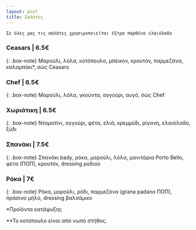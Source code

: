 ```yaml
---
layout: post
title: Σαλάτες
---
```


`Σε όλες μας τις σαλάτες χρησιμοποιείται έξτρα παρθένο ελαιόλαδο`

### Ceasars | 6.5€

{: .box-note}
Μαρούλι, λόλα, κοτόπουλο, μπέικον, κρουτόν, παρμεζάνα, καλαμπόκι*, σώς Ceasars

### Chef | 6.5€

{: .box-note}
Μαρούλι, λόλα, γκούντα, αγγούρι, αυγό, σώς Chef

### Χωριάτικη | 6.5€

{: .box-note}
Ντοματίνι, αγγούρι, φέτα,  ελιά, κρεμμύδι, ρίγανη, ελαιόλαδο, ξύδι


### Σπανάκι | 7.5€

{: .box-note}
Σπανάκι bady, ρόκα, μαρούλι, λόλα, μανιτάρια Porto Bello, φέτα (ΠΟΠ), κρουτόν, dressing ροδιού

### Ρόκα | 7€

{: .box-note}
Ρόκα, μαρούλι, ρόδι, παρμεζάνα (grana padano ΠΟΠ), πράσινο μήλο, dressing βαλσάμικο


*Προϊόντα κατάψυξης

**Το κοτόπουλο είναι από νωπό στήθος.
